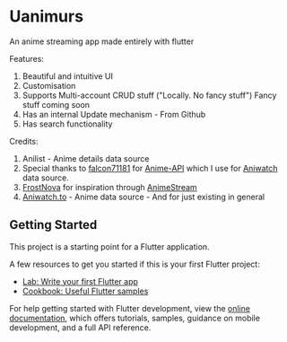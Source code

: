 # Uanimurs

An anime streaming app made entirely with flutter 

Features:
1. Beautiful and intuitive UI
2. Customisation
3. Supports Multi-account CRUD stuff ("Locally. No fancy stuff") Fancy stuff coming soon
4. Has an internal Update mechanism - From Github
5. Has search functionality

Credits:
1. Anilist - Anime details data source
2.  Special thanks to [falcon71181](https://github.com/falcon71181) for [Anime-API](https://github.com/falcon71181/Anime-API)
        which I use for [Aniwatch](https://aniwatchtv.to/) data source.
3. [FrostNova](https://github.com/frostnova721) for inspiration through [AnimeStream](https://github.com/frostnova721/animestream)
4. [Aniwatch.to](https://github.com/frostnova721/animestream) - Anime data source - And for just existing in general

## Getting Started

This project is a starting point for a Flutter application.

A few resources to get you started if this is your first Flutter project:

- [Lab: Write your first Flutter app](https://docs.flutter.dev/get-started/codelab)
- [Cookbook: Useful Flutter samples](https://docs.flutter.dev/cookbook)

For help getting started with Flutter development, view the
[online documentation](https://docs.flutter.dev/), which offers tutorials,
samples, guidance on mobile development, and a full API reference.
